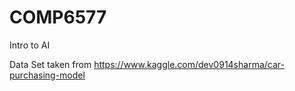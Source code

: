 # COMP6577
Intro to AI

Data Set taken from https://www.kaggle.com/dev0914sharma/car-purchasing-model
